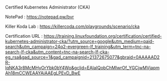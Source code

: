 Certified Kubernetes Administrator (CKA)

NotePad : https://notepad.pw/bvr <br>


Killer Koda Lab : https://killercoda.com/playgrounds/scenario/cka <br>


Certification URL : https://training.linuxfoundation.org/certification/certified-kubernetes-administrator-cka/?utm_source=google&utm_medium=paid-search&utm_campaign=24q2-evergreen-lf_training&utm_term=tnc-na-search-lf-cka&utm_content=tnc-na-search-lf-cka-eg_rsa&gad_source=1&gad_campaignid=21372675077&gbraid=0AAAAAD2R-lqNKA3r8McMHyOrYbk0bY4Wo&gclid=EAIaIQobChMIwrOf_YGCjwMVjapmAh18mCCWEAAYAiAAEgLPEvD_BwE
